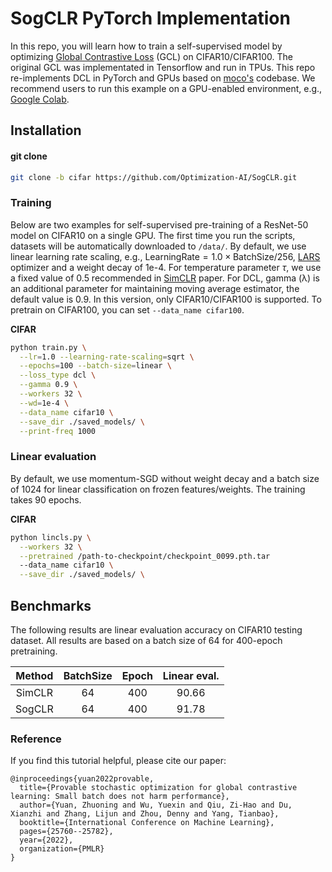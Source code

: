 # SogCLR PyTorch Implementation

In this repo, you will learn how to train a self-supervised model by optimizing [Global Contrastive Loss](https://arxiv.org/abs/2202.12387) (GCL) on CIFAR10/CIFAR100. The original GCL was implementated in Tensorflow and run in TPUs. This repo re-implements DCL in PyTorch and GPUs based on [moco's](https://github.com/facebookresearch/moco) codebase. We recommend users to run this example on a GPU-enabled environment, e.g., [Google Colab](https://colab.research.google.com/). 


## Installation

#### git clone
```bash
git clone -b cifar https://github.com/Optimization-AI/SogCLR.git
```

### Training  
Below are two examples for self-supervised pre-training of a ResNet-50 model on CIFAR10 on a single GPU. The first time you run the scripts, datasets will be automatically downloaded to `/data/`. By default, we use linear learning rate scaling, e.g., $\text{LearningRate}=1.0\times\text{BatchSize}/256$, [LARS](https://arxiv.org/abs/1708.03888) optimizer and a weight decay of 1e-4. For temperature parameter $\tau$, we use a fixed value of 0.5 recommended in [SimCLR](https://arxiv.org/pdf/2002.05709.pdf) paper. For DCL, gamma (λ) is an additional parameter for maintaining moving average estimator, the default value is 0.9. In this version, only CIFAR10/CIFAR100 is supported. To pretrain on CIFAR100, you can set `--data_name cifar100`.

**CIFAR**

```bash
python train.py \
  --lr=1.0 --learning-rate-scaling=sqrt \
  --epochs=100 --batch-size=linear \
  --loss_type dcl \
  --gamma 0.9 \
  --workers 32 \
  --wd=1e-4 \
  --data_name cifar10 \
  --save_dir ./saved_models/ \
  --print-freq 1000
```


### Linear evaluation
By default, we use momentum-SGD without weight decay and a batch size of 1024 for linear classification on frozen features/weights. The training takes 90 epochs.

**CIFAR**
```bash
python lincls.py \
  --workers 32 \
  --pretrained /path-to-checkpoint/checkpoint_0099.pth.tar
  --data_name cifar10 \
  --save_dir ./saved_models/ \
```

## Benchmarks

The following results are linear evaluation accuracy on CIFAR10 testing dataset. All results are based on a batch size of 64 for 400-epoch pretraining.

| Method | BatchSize |Epoch | Linear eval. |
|:----------:|:--------:|:--------:|:--------:|
| SimCLR | 64   |   400 |  90.66    |
| SogCLR | 64   |   400 | 91.78  |



### Reference
If you find this tutorial helpful, please cite our paper:
```
@inproceedings{yuan2022provable,
  title={Provable stochastic optimization for global contrastive learning: Small batch does not harm performance},
  author={Yuan, Zhuoning and Wu, Yuexin and Qiu, Zi-Hao and Du, Xianzhi and Zhang, Lijun and Zhou, Denny and Yang, Tianbao},
  booktitle={International Conference on Machine Learning},
  pages={25760--25782},
  year={2022},
  organization={PMLR}
}
```

